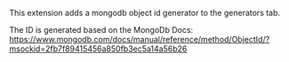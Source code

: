 ﻿This extension adds a mongodb object id generator to the generators tab.

The ID is generated based on the MongoDb Docs: https://www.mongodb.com/docs/manual/reference/method/ObjectId/?msockid=2fb7f89415456a850fb3ec5a14a56b26